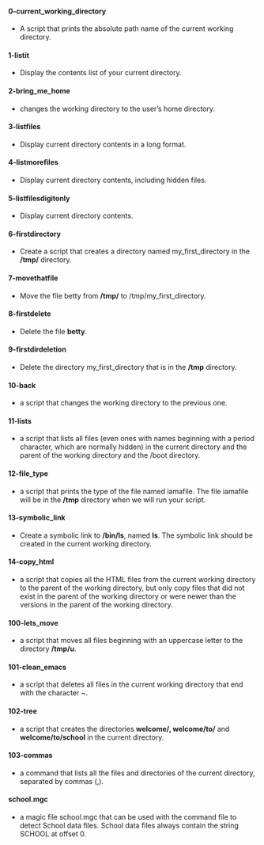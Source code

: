 
#### 0-current_working_directory
* A script that prints the absolute path name of the current working directory.

#### 1-listit
* Display the contents list of your current directory.

#### 2-bring_me_home
* changes the working directory to the user’s home directory.

#### 3-listfiles
* Display current directory contents in a long format.

#### 4-listmorefiles
* Display current directory contents, including hidden files.

#### 5-listfilesdigitonly
* Display current directory contents.

#### 6-firstdirectory
* Create a script that creates a directory named my_first_directory in the **/tmp/** directory.

#### 7-movethatfile
* Move the file betty from **/tmp/** to /tmp/my_first_directory.

#### 8-firstdelete
* Delete the file **betty**.

#### 9-firstdirdeletion
* Delete the directory my_first_directory that is in the **/tmp** directory.

#### 10-back
* a script that changes the working directory to the previous one.

#### 11-lists
* a script that lists all files (even ones with names beginning with a period character, which are normally hidden) in the current directory and the parent of the working directory and the /boot directory.

#### 12-file_type
* a script that prints the type of the file named iamafile. The file iamafile will be in the **/tmp** directory when we will run your script.

#### 13-symbolic_link
* Create a symbolic link to **/bin/ls**, named __ls__. The symbolic link should be created in the current working directory.

#### 14-copy_html
* a script that copies all the HTML files from the current working directory to the parent of the working directory, but only copy files that did not exist in the parent of the working directory or were newer than the versions in the parent of the working directory.

#### 100-lets_move
* a script that moves all files beginning with an uppercase letter to the directory **/tmp/u**.

#### 101-clean_emacs
* a script that deletes all files in the current working directory that end with the character ~.

#### 102-tree
* a script that creates the directories **welcome/, welcome/to/** and **welcome/to/school** in the current directory.

#### 103-commas
* a command that lists all the files and directories of the current directory, separated by commas (,).

#### school.mgc
* a magic file school.mgc that can be used with the command file to detect School data files. School data files always contain the string SCHOOL at offset 0.
